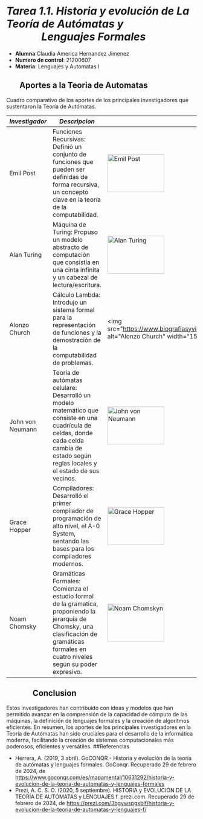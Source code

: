# ***Tarea 1.1. Historia y evolución de La Teoría de Autómatas y*** &nbsp;&nbsp;&nbsp;&nbsp;&nbsp;&nbsp;&nbsp;&nbsp;&nbsp;&nbsp;&nbsp;&nbsp;&nbsp;&nbsp;***Lenguajes Formales***
- **Alumna**:Claudia America Hernandez Jimenez
- **Numero de control**: 21200607
- **Materia**: Lenguajes y Automatas I

## &nbsp;&nbsp;&nbsp;&nbsp;&nbsp;&nbsp;&nbsp;Aportes a la Teoria de Automatas

Cuadro comparativo de los aportes de los principales investigadores que sustentaron la Teoría de Autómatas.

| ***Investigador***  | ***Descripcion***   | ***Imagen*** |
|---------------------|---------------------|------------|
| Emil Post           | Funciones Recursivas: Definió un conjunto de funciones que pueden ser definidas de forma recursiva, un concepto clave en la teoría de la computabilidad.|  <img src="https://render.fineartamerica.com/images/rendered/default/framed-print/images-medium-5/emil-post-american-philosophical-society.jpg?imgWI=7&imgHI=10&sku=CRQ13&mat1=PM918&mat2=&t=2&b=2&l=2&r=2&off=0.5&frameW=0.875" alt="Emil Post" width="150" height="100"> |
| Alan Turing         | Máquina de Turing: Propuso un modelo abstracto de computación que consistía en una cinta infinita y un cabezal de lectura/escritura.                                                         | <img src="https://www.biografiasyvidas.com/biografia/t/fotos/turing.jpg" alt="Alan Turing" width="150" height="100">  |
| Alonzo Church       | Cálculo Lambda: Introdujo un sistema formal para la representación de funciones y la demostración de la computabilidad de problemas.                                                         | <img src="https://www.biografiasyvidas.com/biografia/c/fotos/church_alonzo.jpg" alt="Alonzo Church" width="150" height="100" |
| John von Neumann    | Teoría de autómatas celulare: Desarrolló un modelo matemático que consiste en una cuadrícula de celdas, donde cada celda cambia de estado según reglas locales y el estado de sus vecinos.   | <img src="https://economipedia.com/wp-content/uploads/John-Von-Neumann-1.jpg" alt="John von Neumann" width="150" height="100">    |
| Grace Hopper        | Compiladores: Desarrolló el primer compilador de programación de alto nivel, el A-0 System, sentando las bases para los compiladores modernos.                                               | <img src="https://news.yale.edu/sites/default/files/styles/horizontal_image/public/d6_files/YaleNews_hopper-grace.UNIVAC.102635875-CC_0.jpg?itok=4HL3ETlO" alt="Grace Hopper" width="150" height="100">|
| Noam Chomsky        | Gramáticas Formales: Comienza el estudio formal de la gramatica, proponiendo la jerarquía de Chomsky, una clasificación de gramáticas formales en cuatro niveles según su poder expresivo.   | <img src="https://www.premiosfronterasdelconocimiento.es/wp-content/uploads/sites/2/2019/11/Chomnsky_1000x1140.jpg" alt="Noam Chomskyn" width="150" height="100"> |

## &nbsp;&nbsp;&nbsp;&nbsp;&nbsp;&nbsp;&nbsp;&nbsp;&nbsp;&nbsp;&nbsp;&nbsp;&nbsp;&nbsp;Conclusion
Estos investigadores han contribuido con ideas y modelos que han permitido avanzar en la comprensión de la capacidad de cómputo de las máquinas, la definición de lenguajes formales y la creación de algoritmos eficientes. En resumen, los aportes de los principales investigadores en la Teoría de Autómatas han sido cruciales para el desarrollo de la informática moderna, facilitando la creación de sistemas computacionales más poderosos, eficientes y versátiles.
##Referencias

- Herrera, A. (2019, 3 abril). GoCONQR - Historia y evolución de la teoría de autómatas y lenguajes formales. GoConqr. Recuperado 29 de febrero de 2024, de https://www.goconqr.com/es/mapamental/10631292/historia-y-evolucion-de-la-teoria-de-automatas-y-lenguajes-formales
- Prezi, A. C. S. O. (2020, 5 septiembre). HISTORIA y EVOLUCIÓN DE LA TEORÍA DE AUTÓMATAS y LENGUAJES f. prezi.com. Recuperado 29 de febrero de 2024, de https://prezi.com/3bgywspgxblf/historia-y-evolucion-de-la-teoria-de-automatas-y-lenguajes-f/
